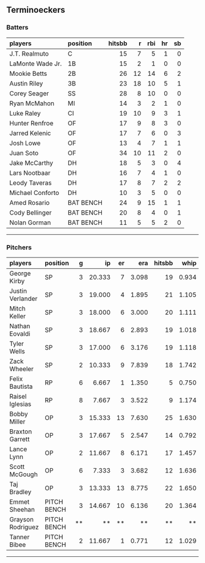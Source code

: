 ## Terminoeckers

### Batters

 
|players          |position  | hitsbb|  r| rbi| hr| sb| 
|:----------------|:---------|------:|--:|---:|--:|--:| 
|J.T. Realmuto    |C         |     15|  7|   5|  1|  0| 
|LaMonte Wade Jr. |1B        |     15|  2|   1|  0|  0| 
|Mookie Betts     |2B        |     26| 12|  14|  6|  2| 
|Austin Riley     |3B        |     23| 18|  10|  5|  1| 
|Corey Seager     |SS        |     28|  8|  10|  0|  0| 
|Ryan McMahon     |MI        |     14|  3|   2|  1|  0| 
|Luke Raley       |CI        |     19| 10|   9|  3|  1| 
|Hunter Renfroe   |OF        |     17|  9|   8|  3|  0| 
|Jarred Kelenic   |OF        |     17|  7|   6|  0|  3| 
|Josh Lowe        |OF        |     13|  4|   7|  1|  1| 
|Juan Soto        |OF        |     34| 10|  11|  2|  0| 
|Jake McCarthy    |DH        |     18|  5|   3|  0|  4| 
|Lars Nootbaar    |DH        |     16|  7|   4|  1|  0| 
|Leody Taveras    |DH        |     17|  8|   7|  2|  2| 
|Michael Conforto |DH        |     10|  3|   5|  0|  0| 
|Amed Rosario     |BAT BENCH |     24|  9|  15|  1|  1| 
|Cody Bellinger   |BAT BENCH |     20|  8|   4|  0|  1| 
|Nolan Gorman     |BAT BENCH |     11|  5|   5|  2|  0| 

* * *

### Pitchers

 
|players           |position    |  g|     ip| er|   era| hitsbb|  whip| so|  w| sv| 
|:-----------------|:-----------|--:|------:|--:|-----:|------:|-----:|--:|--:|--:| 
|George Kirby      |SP          |  3| 20.333|  7| 3.098|     19| 0.934| 15|  1|  0| 
|Justin Verlander  |SP          |  3| 19.000|  4| 1.895|     21| 1.105| 16|  1|  0| 
|Mitch Keller      |SP          |  3| 18.000|  6| 3.000|     20| 1.111| 17|  1|  0| 
|Nathan Eovaldi    |SP          |  3| 18.667|  6| 2.893|     19| 1.018| 14|  1|  0| 
|Tyler Wells       |SP          |  3| 17.000|  6| 3.176|     19| 1.118| 17|  0|  0| 
|Zack Wheeler      |SP          |  2| 10.333|  9| 7.839|     18| 1.742| 14|  1|  0| 
|Felix Bautista    |RP          |  6|  6.667|  1| 1.350|      5| 0.750| 14|  0|  4| 
|Raisel Iglesias   |RP          |  8|  7.667|  3| 3.522|      9| 1.174| 10|  1|  6| 
|Bobby Miller      |OP          |  3| 15.333| 13| 7.630|     25| 1.630| 14|  2|  0| 
|Braxton Garrett   |OP          |  3| 17.667|  5| 2.547|     14| 0.792| 21|  1|  0| 
|Lance Lynn        |OP          |  2| 11.667|  8| 6.171|     17| 1.457| 14|  1|  0| 
|Scott McGough     |OP          |  6|  7.333|  3| 3.682|     12| 1.636| 11|  0|  4| 
|Taj Bradley       |OP          |  3| 13.333| 13| 8.775|     22| 1.650| 13|  1|  0| 
|Emmet Sheehan     |PITCH BENCH |  3| 14.667| 10| 6.136|     20| 1.364| 13|  2|  0| 
|Grayson Rodriguez |PITCH BENCH | **|     **| **|    **|     **|    **| **| **| **| 
|Tanner Bibee      |PITCH BENCH |  2| 11.667|  1| 0.771|     12| 1.029| 16|  2|  0| 


* * *


